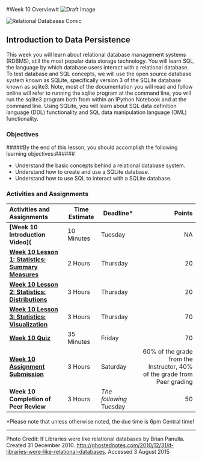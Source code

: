 #Week 10 Overview#
![Draft Image](../images/Draft_Version_picture.png)

![Relational Databases Comic](images/relational_databases.jpg)
## Introduction to Data Persistence ##

This week you will learn about relational database management systems (RDBMS), still the most popular data storage technology. You will learn SQL, the language by which database users interact with a relational database. To test database and SQL concepts, we will use the open source database system known as SQLite, specifically version 3 of the SQLite database known as sqlite3. Note, most of the documentation you will read and follow online will refer to running the sqlite program at the command line, you will run the sqlite3 program both from within an IPython Notebook and at the command line. Using SQLite, you will learn about SQL data definition language (DDL) functionality and SQL data manipulation language (DML) functionality. 

### Objectives ###

#####By the end of this lesson, you should accomplish the following learning objectives:######

- Understand the basic concepts behind a relational database system.
- Understand how to create and use a SQLite database.
- Understand how to use SQL to interact with a SQLite database.

### Activities and Assignments ###

|Activities and Assignments | Time Estimate | Deadline* | Points|
|:------| -----|-------|----------:|
|**[Week 10 Introduction Video](**|10 Minutes|Tuesday|NA|
|**[Week 10 Lesson 1: Statistics: Summary Measures](lesson1.md)**| 2 Hours |Thursday| 20|
|**[Week 10 Lesson 2: Statistics: Distributions](lesson2.md)**| 3 Hours | Thursday | 20 |
|**[Week 10 Lesson 3: Statistics: Visualization](lesson3.md)**| 3 Hours | Thursday| 70 |
|**[Week 10 Quiz][w10q]**| 35 Minutes | Friday | 70|
|**[Week 10 Assignment Submission][w10a]**| 3 Hours | Saturday | 60% of the grade from the Instructor, 40% of the grade from Peer grading | 
|**Week 10 Completion of Peer Review**| 3 Hours | *The following* Tuesday | 50 | 


*Please note that unless otherwise noted, the due time is 6pm Central time!

----------
[w10a]: https://learn.illinois.edu/mod/workshop/view.php?id=1095341
[w10q]: https://learn.illinois.edu/mod/quiz/view.php?id=1095338

Photo Credit: If Libraries were like relational databases by Brian Panulla. Created 31 December 2010. http://ghostednotes.com/2010/12/31/if-libraries-were-like-relational-databases. Accessed 3 August 2015
